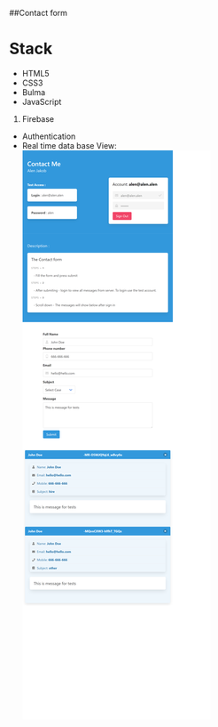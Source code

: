 ##Contact form
# Stack

- HTML5
- CSS3
- Bulma
- JavaScript
1. Firebase
- Authentication
- Real time data base
View:![project photo](/contact_form.png)
